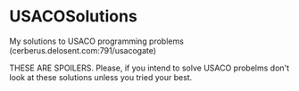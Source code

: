 USACOSolutions
==============

My solutions to USACO programming problems (cerberus.delosent.com:791/usacogate)

THESE ARE SPOILERS. Please, if you intend to solve USACO probelms don't look at these solutions unless you tried your best.
